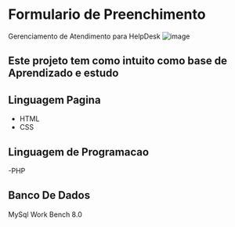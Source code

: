 # Formulario de Preenchimento
Gerenciamento de Atendimento para HelpDesk
![image](https://github.com/d3dxd7/Atendimento_PHP_CSS_HTML/assets/50407088/c8984533-0df9-4b78-8921-b767a3921505)
## Este projeto tem como intuito como base de Aprendizado e estudo
## Linguagem Pagina
- HTML
- CSS
## Linguagem de Programacao
-PHP
## Banco De Dados
MySql Work Bench 8.0
